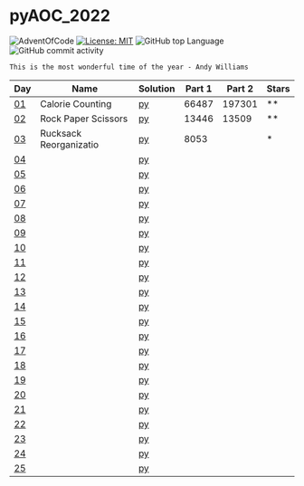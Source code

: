 # pyAOC_2022

![AdventOfCode](https://img.shields.io/badge/Advent%20Of%20Code-2022-blue?style=flat-square) [![License: MIT](https://img.shields.io/badge/License-MIT-green.svg)](https://img.shields.io/github/license/Vasile-hij/pyAOC-2022?style=flat-square) ![GitHub top Language](https://img.shields.io/github/languages/count/Vasile-hij/pyAOC-2022?style=flat-square) ![GitHub commit activity](https://img.shields.io/github/commit-activity/w/Vasile-Hij/pyAOC-2022)


`This is the most wonderful time of the year - Andy Williams`

|  Day                                       | Name             | Solution         | Part 1| Part 2 | Stars |
|--------------------------------------------|------------------|------------------|---|---|---|
| [01](https://adventofcode.com/2022/day/1)  | Calorie Counting | [py](py/day1.py) |66487|197301 | ** |
| [02](https://adventofcode.com/2022/day/2)  | Rock Paper Scissors  | [py](py/day2.py) |13446|13509 |** |
| [03](https://adventofcode.com/2022/day/3)  | Rucksack Reorganizatio  | [py](py/day3.py) |8053| |* |
| [04](https://adventofcode.com/2022/day/4)  |                  | [py](py/day4.py) || | |
| [05](https://adventofcode.com/2022/day/5)  |                  | [py](py/day5.py) || | |
| [06](https://adventofcode.com/2022/day/6)  |                  | [py](py/day6.py) || | |
| [07](https://adventofcode.com/2022/day/7)  |                  | [py](py/day7.py) || | |
| [08](https://adventofcode.com/2022/day/8)  |                  | [py](py/day8.py) || | |
| [09](https://adventofcode.com/2022/day/9)  |                  | [py](py/day9.py) || | |
| [10](https://adventofcode.com/2022/day/10) |                  | [py](py/day10.py) || | |
| [11](https://adventofcode.com/2022/day/11) |                  | [py](py/day11.py) || | |
| [12](https://adventofcode.com/2022/day/12) |                  | [py](py/day12.py) || | |
| [13](https://adventofcode.com/2022/day/13) |                  | [py](py/day13.py) || | |
| [14](https://adventofcode.com/2022/day/14) |                  | [py](py/day14.py) || | |
| [15](https://adventofcode.com/2022/day/15) |                  | [py](py/day15.py) || | |
| [16](https://adventofcode.com/2022/day/16) |                  | [py](py/day16.py) || | |
| [17](https://adventofcode.com/2022/day/17) |                  | [py](py/day17.py) || | |
| [18](https://adventofcode.com/2022/day/18) |                  | [py](py/day18.py) || | |
| [19](https://adventofcode.com/2022/day/19) |                  | [py](py/day19.py) || | |
| [20](https://adventofcode.com/2022/day/20) |                  | [py](py/day20.py) || | |
| [21](https://adventofcode.com/2022/day/21) |                  | [py](py/day21.py) || | |
| [22](https://adventofcode.com/2022/day/22) |                  | [py](py/day22.py) || | |
| [23](https://adventofcode.com/2022/day/23) |                  | [py](py/day23.py) || | |
| [24](https://adventofcode.com/2022/day/24) |                  | [py](py/day24.py) || | |
| [25](https://adventofcode.com/2022/day/25) |                  | [py](py/day25.py) || | |
